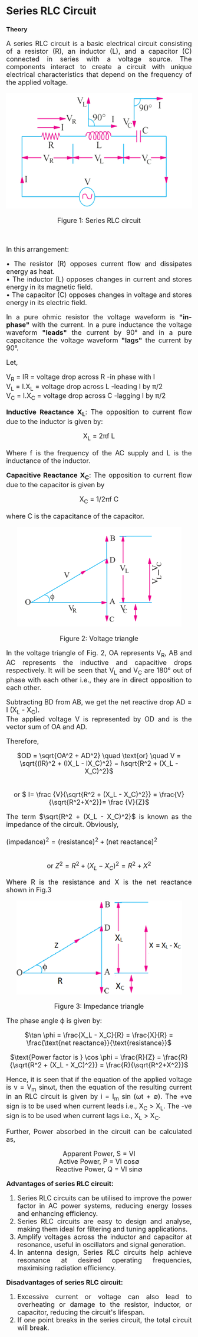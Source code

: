 # Series RLC Circuit 

### Theory

<div align="justify" style="font-size:18px;">

A series RLC circuit is a basic electrical circuit consisting of a resistor (R), an inductor (L), and a capacitor (C) connected in series with a voltage source. 
The components interact to create a circuit with unique electrical characteristics that depend on the frequency of the applied voltage.

<center>

![transformer1](images/series1.png)

Figure 1: Series RLC circuit
</center>

<br>

In this arrangement:<br>

•	The resistor (R) opposes current flow and dissipates energy as heat.<br>
•	The inductor (L) opposes changes in current and stores energy in its magnetic field.<br>
•	The capacitor (C) opposes changes in voltage and stores energy in its electric field.<br>

In a pure ohmic resistor the voltage waveform is **"in-phase"** with the current. In a pure inductance the voltage waveform **"leads"** the current by 90° and in a pure capacitance the voltage waveform **"lags"** the current by 90°.

Let,   

 V<sub>R</sub>  =  IR  = voltage drop across R   -in phase with I<br>
 V<sub>L</sub>  = I.X<sub>L</sub> = voltage drop across L   -leading I by π/2<br>
 V<sub>C</sub>  = I.X<sub>C</sub> = voltage drop across C   -lagging I by π/2<br>

**Inductive Reactance X<sub>L</sub>**: The opposition to current flow due to the inductor is given by:
                                  <center> X<sub>L</sub> = 2πf L </center> <br>
Where f is the frequency of the AC supply and L is the inductance of the inductor.

**Capacitive Reactance X<sub>C</sub>**: The opposition to current flow due to the capacitor is given by
                                <center> X<sub>C</sub> = 1/2πf C  </center> <br>
where C is the capacitance of the capacitor.

<center>

![series2](images/series2.png)

Figure 2: Voltage triangle

</center>

In the voltage triangle of Fig. 2, OA represents V<sub>R</sub>, AB and AC represents the inductive and capacitive drops respectively. It will be seen that V<sub>L</sub> and V<sub>C</sub> are 180° out of phase with each other i.e., they are in direct opposition to each other.<br>

Subtracting BD from AB, we get the net reactive drop AD = I (X<sub>L</sub> - X<sub>C</sub>).<br>
The applied voltage V is represented by OD and is the vector sum of OA and AD.<br>

Therefore, 

<center> 

$OD = \sqrt{OA^2 + AD^2} \quad \text{or} \quad V = \sqrt{(IR)^2 + (IX_L - IX_C)^2} = I\sqrt{R^2 + (X_L - X_C)^2}$ </br></br></br>
or $ I= \frac {V}{\sqrt{R^2 + (X_L - X_C)^2}} = \frac{V}{\sqrt{R^2+X^2}}=  \frac {V}{Z}$

</center>

The term $\sqrt{R^2 + (X_L - X_C)^2}$ is known as the impedance of the circuit. Obviously,</br></br> 
$(\text{impedance})^2 = (\text{resistance})^2 + (\text{net reactance})^2$</br></br> 
<center>

or $Z^2 = R^2 + (X_L - X_C)^2 = R^2 + X^2$
</center>

Where R is the resistance and X is the net reactance shown in Fig.3

<center>

![series3](images/series_new3.png)

Figure 3: Impedance triangle

</center>

The phase angle &straightphi; is given by:

<center>

$\tan \phi = \frac{X_L - X_C}{R} = \frac{X}{R} = \frac{\text{net reactance}}{\text{resistance}}$

</center>

<center>

$\text{Power factor is } \cos \phi = \frac{R}{Z} = \frac{R}{\sqrt{R^2 + (X_L - X_C)^2}} = \frac{R}{\sqrt{R^2+X^2}}$

</center>

Hence, it is seen that if the equation of the applied voltage is v = V<sub>m</sub> sinωt, then the equation of the resulting current in an RLC circuit is given by i = I<sub>m</sub> sin (ωt + ∅).
The +ve sign is to be used when current leads i.e., X<sub>C</sub> > X<sub>L</sub>.
The -ve sign is to be used when current lags i.e., X<sub>L</sub> > X<sub>C</sub>.

Further, Power absorbed in the circuit can be calculated as,<br>

<center> Apparent Power, S = VI <br>
Active Power, P = VI cos∅ <br>
Reactive Power, Q = VI sin∅ <br> </center>

<b>Advantages of series RLC circuit:</b><br>

1. Series RLC circuits can be utilised to improve the power factor in AC power systems, reducing energy losses and enhancing efficiency.<br>
2. Series RLC circuits are easy to design and analyse, making them ideal for filtering and tuning applications.<br>
3. Amplify voltages across the inductor and capacitor at resonance, useful in oscillators and signal generation.<br>
4. In antenna design, Series RLC circuits help achieve resonance at desired operating frequencies, maximising radiation  efficiency.<br>

<b> Disadvantages of series RLC circuit:</b><br>

1. Excessive current or voltage can also lead to overheating or damage to the resistor, inductor, or capacitor, reducing the circuit's lifespan.<br>
2. If one point breaks in the series circuit, the total circuit will break.<br>
</div>

